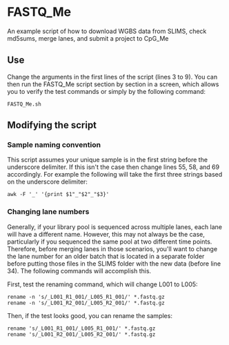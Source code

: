 # FASTQ_Me
An example script of how to download WGBS data from SLIMS, check md5sums, merge lanes, and submit a project to CpG_Me

## Use
Change the arguments in the first lines of the script (lines 3 to 9). You can then run the FASTQ_Me script section by section in a screen, which allows you to verify the test commands or simply by the following command:

`FASTQ_Me.sh`

## Modifying the script

### Sample naming convention
This script assumes your unique sample is in the first string before the underscore delimiter. If this isn't the case then change lines 55, 58, and 69 accordingly. For example the following will take the first three strings based on the underscore delimiter:

`awk -F '_' '{print $1"_"$2"_"$3}'`

### Changing lane numbers
Generally, if your library pool is sequenced across multiple lanes, each lane will have a different name. However, this may not always be the case, particularly if you sequenced the same pool at two different time points. Therefore, before merging lanes in those scenarios, you'll want to change the lane number for an older batch that is located in a separate folder before putting those files in the SLIMS folder with the new data (before line 34). The following commands will accomplish this.

First, test the renaming command, which will change L001 to L005:
```
rename -n 's/_L001_R1_001/_L005_R1_001/' *.fastq.gz 
rename -n 's/_L001_R2_001/_L005_R2_001/' *.fastq.gz 
```

Then, if the test looks good, you can rename the samples:
```
rename 's/_L001_R1_001/_L005_R1_001/' *.fastq.gz 
rename 's/_L001_R2_001/_L005_R2_001/' *.fastq.gz 
```
 